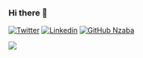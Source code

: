 ### Hi there 👋

[![Twitter](https://img.shields.io/badge/-Twitter-222222?style=flat-square&logo=twitter&logoColor=white&link=https://twitter.com/rbahtia46/)](https://twitter.com/raynzaba/)
[![Linkedin](https://img.shields.io/badge/-LinkedIn-222222?style=flat-square&logo=Linkedin&logoColor=white&link=https://www.linkedin.com/in/raymond-nzaba/)](https://www.linkedin.com/in/raymond-nzaba/)
[![GitHub Nzaba](https://img.shields.io/github/followers/Nzaba?label=followers&style=social)](https://github.com/Nzaba)


<img src="https://github-readme-stats.vercel.app/api/top-langs/?username=Nzaba&layout=compact&hide=html" />

<!---
_Last updated: October 2018_
--->
